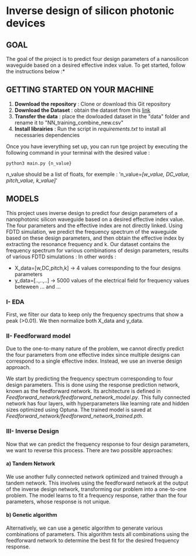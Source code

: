 # Inverse design of silicon photonic devices

## GOAL 

The goal of the project is to predict four design parameters of a nanosilicon waveguide based on a desired effective index value. 
To get started, follow the instructions below :*
## GETTING STARTED ON YOUR MACHINE

1. **Download the repository** : Clone or download this Git repository
2. **Download the Dataset** : obtain the dataset from this [link](https://drive.google.com/file/d/1MrYbl_xirYWJZCTmyr7kOeqM50SCQTUO/view?usp=sharing)
3. **Transfer the data** : place the dowloaded dataset in the "data" folder and rename it to "NN_training_combine_new.csv"
4. **Install librairies** : Run the script in *requirements.txt* to install all necessaries dependencies

Once you have ieverything set up, you can run tge project by executing the following command in your terminal with the desired value :
```
python3 main.py {n_value}
```
n_value should be a list of floats, for exemple : 'n_value=*[w_value, DC_value, pitch_value, k_value]*'

## MODELS
This project uses inverse design to predict four design parameters of a nanophotonic silicon waveguide based on a desired effective index value. The four parameters and the effective index are not directly linked. Using FDTD simulation, we predict the frequency spectrum of the waveguide based on these design parameters, and then obtain the effective index by extracting the resonance frequency and k. 
Our dataset contains the frequency spectrum for various combinations of design parameters, results of various FDTD simulations : 
In other words : 
- X_data=[w,DC,pitch,k] -> 4 values corresponding to the four designs parameters 
- y_data=[..,..,..] -> 5000 values of the electrical field for frequency values beteween ... and ...

### I- EDA
First, we filter our data to keep only the frequency spectrums that show a peak (>0.01). We then normalize both X_data and y_data.

### II- Feedforward model

Due to the one-to-many nature of the problem, we cannot directly predict the four parameters from one effective index since multiple designs can correspond to a single effective index. Instead, we use an inverse design approach.

We start by predicting the frequency spectrum corresponding to four design parameters. This is done using the response prediction network, known as the feedforward network. Its architecture is defined in *Feedforward_network/feedforward_network_model.py*. This fully connected network has four layers, with hyperparameters like learning rate and hidden sizes optimized using Optuna. The trained model is saved at *Feedforward_network/feedforward_network_trained.pth*.

### III- Inverse Design 
Now that we can predict the frequency response to four design parameters, we want to reverse this process. There are two possible approaches:

####    a) Tandem Network
We use another fully connected network optimized and trained through a tandem network. This involves using the feedforward network at the output of the inverse design network, transforming our problem into a one-to-one problem. The model learns to fit a frequency response, rather than the four parameters, whose response is not unique.

####    b) Genetic algorithm
Alternatively, we can use a genetic algorithm to generate various combinations of parameters. This algorithm tests all combinations using the feedforward network to determine the best fit for the desired frequency response.

